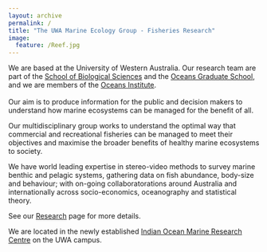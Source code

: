 ```yaml
---
layout: archive
permalink: /
title: "The UWA Marine Ecology Group - Fisheries Research"
image:
  feature: /Reef.jpg
---
```


We are based at the University of Western Australia. Our research team are part of the [School of Biological Sciences](http://www.science.uwa.edu.au/schools/biological-sciences) and the [Oceans Graduate School](http://handbooks.uwa.edu.au/units?section=unitcode&faccode=60&deptcode=01470), and we are members of the [Oceans Institute](http://www.oceans.uwa.edu.au). <br><br>Our aim is to produce information for the public and decision makers to understand how marine ecosystems can be managed for the benefit of all.

Our multidisciplinary group works to understand the optimal way that commercial and recreational fisheries can be managed to meet their objectives and maximise the broader benefits of healthy marine ecosystems to society.

We have world leading expertise in stereo-video methods to survey marine benthic and pelagic systems, gathering data on fish abundance, body-size and behaviour; with on-going collaboratorations around Australia and internationally across socio-economics, oceanography and statistical theory.

See our <a href="https://uwamegfisheries.github.io/research/"> Research</a> page for more details.

We are located in the newly established <a href="http://www.oceans.uwa.edu.au/collaborations/iomrc"> Indian Ocean Marine Research Centre</a> on the UWA campus.
